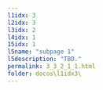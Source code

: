 ```yaml
---
l1idx: 3
l2idx: 3
l3idx: 2
l4idx: 1
15idx: 1
l5name: "subpage 1"
l5description: "TBD."
permalink: 3_3_2_1_1.html
folder: docos\l1idx3\
---
```

